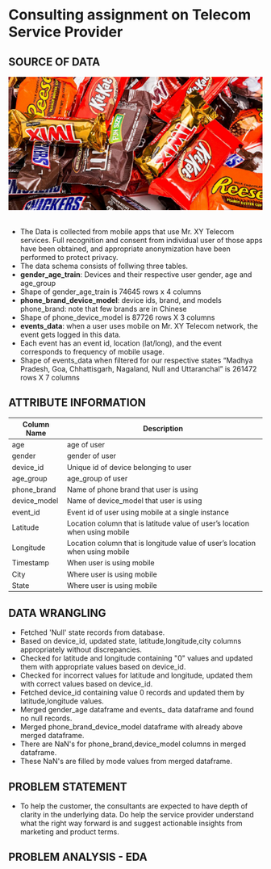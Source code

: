 # Consulting assignment on Telecom Service Provider
## SOURCE OF DATA 
![image1.png](images/halloweencandies.png)<br><br>
- The Data is collected from mobile apps that use Mr. XY Telecom services. Full recognition and consent from individual user of those       apps have been obtained, and appropriate anonymization have been performed to protect privacy. 
- The data schema consists of follwing three tables.
- __gender_age_train__: Devices and their respective user gender, age and age_group
- Shape of gender_age_train is 74645 rows x 4 columns
- __phone_brand_device_model__: device ids, brand, and models phone_brand: note that few brands are in Chinese
- Shape of phone_device_model is 87726 rows X 3 columns
- __events_data__: when a user uses mobile on Mr. XY Telecom network, the event gets logged in this data.
- Each event has an event id, location (lat/long), and the event corresponds to frequency of mobile usage.
- Shape of events_data when filtered for our respective states “Madhya Pradesh, Goa, Chhattisgarh, Nagaland, Null and Uttaranchal” is     261472 rows X 7 columns
## ATTRIBUTE INFORMATION
| Column Name   			| Description                                              		  |
| ------------- 			| --------------------------------------------------------------|                                            		
| age                    | age of user                                   	  | 
| gender        		| gender of user                     				        |  
| device_id          		| Unique id of device belonging to user                                         | 
| age_group       			| age_group of user      							            |                                            
| phone_brand       | Name of phone brand that user is using            |   
| device_model       				| Name of device_model that user is using                                      	|
| event_id 		| Event id of user using mobile at a single instance   |
| Latitude          			| Location column that is latitude value of user’s location when using mobile                       |
| Longitude          				| Location column that is longitude value of user’s location when using mobile                 |
| Timestamp    				| When user is using mobile                   |
| City				| Where user is using mobile 	|
| State 				| Where user is using mobile	|<br>
## DATA WRANGLING
- Fetched 'Null' state records from database.
- Based on device_id, updated state, latitude,longitude,city columns appropriately without discrepancies. 
- Checked for latitude and longitude containing "0" values and updated them with appropriate values based on device_id.
- Checked for incorrect values for latitude and longitude, updated them with correct values based on device_id.
- Fetched device_id containing value 0 records and updated them by latitude,longitude values. 
- Merged gender_age dataframe and events_ data dataframe and found no null records.
- Merged phone_brand_device_model dataframe with already above merged dataframe.
- There are NaN's for phone_brand,device_model columns in merged dataframe.
- These NaN's are filled by mode values from merged dataframe.
## PROBLEM STATEMENT
- To help the customer, the consultants are expected to have depth of clarity in the underlying data. Do help the service provider understand what the right way forward is and suggest actionable insights from marketing and product terms.
## PROBLEM ANALYSIS - EDA
